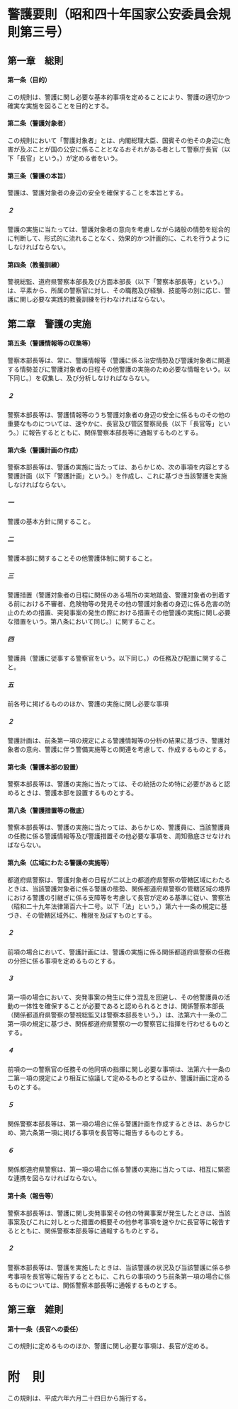 # 警護要則（昭和四十年国家公安委員会規則第三号）
## 第一章　総則
#### 第一条（目的）
この規則は、警護に関し必要な基本的事項を定めることにより、警護の適切かつ確実な実施を図ることを目的とする。
#### 第二条（警護対象者）
この規則において「警護対象者」とは、内閣総理大臣、国賓その他その身辺に危害が及ぶことが国の公安に係ることとなるおそれがある者として警察庁長官（以下「長官」という。）が定める者をいう。
#### 第三条（警護の本旨）
警護は、警護対象者の身辺の安全を確保することを本旨とする。
##### ２
警護の実施に当たっては、警護対象者の意向を考慮しながら諸般の情勢を総合的に判断して、形式的に流れることなく、効果的かつ計画的に、これを行うようにしなければならない。
#### 第四条（教養訓練）
警視総監、道府県警察本部長及び方面本部長（以下「警察本部長等」という。）は、平素から、所属の警察官に対し、その職務及び経験、技能等の別に応じ、警護に関し必要な実践的教養訓練を行わなければならない。
## 第二章　警護の実施
#### 第五条（警護情報等の収集等）
警察本部長等は、常に、警護情報等（警護に係る治安情勢及び警護対象者に関連する情勢並びに警護対象者の日程その他警護の実施のため必要な情報をいう。以下同じ。）を収集し、及び分析しなければならない。
##### ２
警察本部長等は、警護情報等のうち警護対象者の身辺の安全に係るものその他の重要なものについては、速やかに、長官及び管区警察局長（以下「長官等」という。）に報告するとともに、関係警察本部長等に通報するものとする。
#### 第六条（警護計画の作成）
警察本部長等は、警護の実施に当たっては、あらかじめ、次の事項を内容とする警護計画（以下「警護計画」という。）を作成し、これに基づき当該警護を実施しなければならない。
##### 一
警護の基本方針に関すること。
##### 二
警護本部に関することその他警護体制に関すること。
##### 三
警護措置（警護対象者の日程に関係のある場所の実地踏査、警護対象者の到着する前における不審者、危険物等の発見その他の警護対象者の身辺に係る危害の防止のための措置、突発事案の発生の際における措置その他警護の実施に関し必要な措置をいう。第八条において同じ。）に関すること。
##### 四
警護員（警護に従事する警察官をいう。以下同じ。）の任務及び配置に関すること。
##### 五
前各号に掲げるもののほか、警護の実施に関し必要な事項
##### ２
警護計画は、前条第一項の規定による警護情報等の分析の結果に基づき、警護対象者の意向、警護に伴う警備実施等との関連を考慮して、作成するものとする。
#### 第七条（警護本部の設置）
警察本部長等は、警護の実施に当たっては、その統括のため特に必要があると認めるときは、警護本部を設置するものとする。
#### 第八条（警護措置等の徹底）
警察本部長等は、警護の実施に当たっては、あらかじめ、警護員に、当該警護員の任務に係る警護情報等及び警護措置その他必要な事項を、周知徹底させなければならない。
#### 第九条（広域にわたる警護の実施等）
都道府県警察は、警護対象者の日程が二以上の都道府県警察の管轄区域にわたるときは、当該警護対象者に係る警護の態勢、関係都道府県警察の管轄区域の境界における警護の引継ぎに係る支障等を考慮して長官が定める基準に従い、警察法（昭和二十九年法律第百六十二号。以下「法」という。）第六十一条の規定に基づき、その管轄区域外に、権限を及ぼすものとする。
##### ２
前項の場合において、警護計画には、警護の実施に係る関係都道府県警察の任務の分担に係る事項を定めるものとする。
##### ３
第一項の場合において、突発事案の発生に伴う混乱を回避し、その他警護員の活動の一体性を確保することが必要であると認められるときは、関係警察本部長（関係都道府県警察の警視総監又は警察本部長をいう。）は、法第六十一条の二第一項の規定に基づき、関係都道府県警察の一の警察官に指揮を行わせるものとする。
##### ４
前項の一の警察官の任務その他同項の指揮に関し必要な事項は、法第六十一条の二第一項の規定により相互に協議して定めるものとするほか、警護計画に定めるものとする。
##### ５
関係警察本部長等は、第一項の場合に係る警護計画を作成するときは、あらかじめ、第六条第一項に掲げる事項を長官等に報告するものとする。
##### ６
関係都道府県警察は、第一項の場合に係る警護の実施に当たっては、相互に緊密な連携を図らなければならない。
#### 第十条（報告等）
警察本部長等は、警護に関し突発事案その他の特異事案が発生したときは、当該事案及びこれに対しとった措置の概要その他参考事項を速やかに長官等に報告するとともに、関係警察本部長等に通報するものとする。
##### ２
警察本部長等は、警護を実施したときは、当該警護の状況及び当該警護に係る参考事項を長官等に報告するとともに、これらの事項のうち前条第一項の場合に係るものについては、関係警察本部長等に通報するものとする。
## 第三章　雑則
#### 第十一条（長官への委任）
この規則に定めるもののほか、警護に関し必要な事項は、長官が定める。
# 附　則
この規則は、平成六年六月二十四日から施行する。
